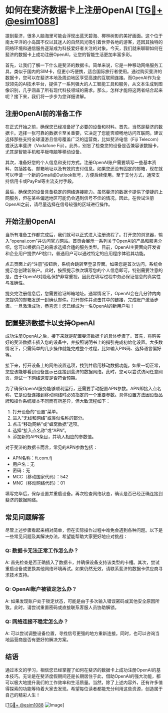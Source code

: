 # 如何在斐济数据卡上注册OpenAI [[TG💪+ @esim1088](https://t.me/s/esim1088)]

提到斐济，很多人脑海里可能会浮现出蓝天碧海、椰林树影的美好画面。这个位于南太平洋的小岛国不仅以其迷人的自然风光吸引着世界各地的游客，还因其独特的网络环境和通信服务逐渐成为科技爱好者关注的对象。今天，我们就来聊聊如何在斐济的数据卡上成功注册OpenAI，让您的智能生活更加丰富多彩。

首先，让我们了解一下什么是斐济的数据卡。简单来说，它是一种移动网络服务工具，类似于国内的SIM卡，但更小巧便携，适合国际旅行者使用。通过购买斐济的数据卡，您可以在斐济本地及周边地区享受高速的互联网连接。而OpenAI作为全球领先的AI技术平台，提供了一系列强大的人工智能工具和服务，从文本生成到图像识别，几乎涵盖了所有现代科技领域的需求。那么，怎样才能将这两者结合起来呢？接下来，我们将一步步为您详细讲解。

## 注册OpenAI前的准备工作

在正式开始之前，确保您已经准备好了必要的设备和材料。首先，当然是斐济的数据卡。选择一张可靠的数据卡至关重要，它决定了您能否顺畅地访问互联网。建议选择那些支持全球漫游且信号覆盖广泛的运营商，比如斐济电信（Fiji Telecom）或沃达丰斐济（Vodafone Fiji）。此外，别忘了检查您的设备是否兼容该数据卡，尤其是智能手机和平板电脑等移动设备。

其次，准备好您的个人信息和支付方式。注册OpenAI账户需要填写一些基本资料，包括姓名、邮箱地址以及有效的支付信息。如果您还没有固定的邮箱，现在就可以申请一个新的Gmail或Outlook账号，方便后续使用。至于支付方式，通常支持信用卡或PayPal等主流支付手段。

最后，确保您的设备具备稳定的网络连接能力。虽然斐济的数据卡提供了便捷的上网服务，但在某些偏远地区可能仍会遇到信号不佳的情况。因此，在尝试注册OpenAI之前，请尽量选择在信号较强的区域进行操作。

## 开始注册OpenAI

当所有准备工作都完成后，我们就可以正式进入注册流程了。打开您的浏览器，输入“openai.com”并访问官方网站。首页会展示一系列关于OpenAI的产品和服务介绍，您可以根据自己的需求选择合适的服务类型。目前，OpenAI主要面向开发者和企业用户提供API接口，普通用户可以通过特定的应用程序体验其功能。

点击页面上的“注册”按钮后，系统会跳转至登录界面。如果您是首次访问，系统会提示您创建新账户。此时，按照提示依次填写您的个人信息即可。特别需要注意的是，由于OpenAI对隐私保护非常重视，因此在填写过程中务必保证信息的真实性与准确性。

提交完注册信息后，您需要验证邮箱地址。通常情况下，OpenAI会在几分钟内向您提供的邮箱发送一封确认邮件。打开邮件并点击其中的链接，完成账户激活步骤。一旦激活成功，恭喜您！您已经成为一名OpenAI的新用户啦！

## 配置斐济数据卡以支持OpenAI

成功注册OpenAI之后，接下来就是配置斐济数据卡的具体步骤了。首先，将购买好的斐济数据卡插入您的设备中，并按照说明书上的指引完成初始化设置。大多数情况下，只需简单的几步操作就能完成整个过程，比如输入PIN码、选择语言偏好等。

接下来，打开设备上的网络设置选项，找到并启用移动数据功能。如果一切正常，您应该能够看到设备显示已连接到斐济的数据网络。此时，您可以尝试访问任意网页，测试一下网络速度是否符合预期。

为了确保OpenAI服务能够顺利运行，还需要手动配置APN参数。APN即接入点名称，它是设备连接到移动网络时必须指定的一个重要参数。具体设置方法因设备品牌和操作系统版本不同而有所差异，但大致流程如下：

1. 打开设备的“设置”菜单。
2. 进入“无线和网络”或类似名称的部分。
3. 点击“移动网络”或“蜂窝数据”选项。
4. 选择“接入点名称”或“APN”。
5. 添加新的APN条目，并填入相应的参数值。

对于斐济的数据卡而言，常见的APN参数包括：
- APN名称：ft.com.fj
- 用户名：无
- 密码：无
- MCC（移动国家代码）：542
- MNC（移动网络代码）：01

填写完毕后，保存设置并重启设备。再次检查网络状态，确认是否已经正确连接到斐济的数据网络。

## 常见问题解答

尽管上述步骤看起来相对简单，但在实际操作过程中难免会遇到各种问题。以下是一些常见问题及其解决办法，希望能帮助大家更好地应对挑战：

### Q: 数据卡无法正常工作怎么办？
A: 首先检查是否正确插入了数据卡，并确保设备支持该类型的卡槽。其次，尝试重启设备或更换其他网络环境再试。如果仍然无效，请联系斐济的数据卡供应商寻求技术支持。

### Q: OpenAI账户被锁定怎么办？
A: 如果发现账户处于锁定状态，可能是由于多次输入错误密码或其他安全原因所致。此时，请尝试重置密码或直接联系客服人员协助解锁。

### Q: 网络连接不稳定怎么办？
A: 可以尝试调整设备位置，寻找信号更强的地方重新连接。同时，也可以咨询当地运营商是否有更好的解决方案。

## 结语

通过本文的学习，相信您已经掌握了如何在斐济的数据卡上成功注册OpenAI的基本技巧。无论是在斐济度假期间还是长期居住于此，借助OpenAI的强大功能，都可以极大地提升我们的工作效率和生活质量。当然，除了上述内容外，还有许多值得探索的功能等待着大家去发现。希望每位读者都能充分利用这些资源，创造属于自己的精彩人生！

[[TG💪+ @esim1088](https://t.me/s/esim1088) ![Image](https://i.postimg.cc/4NQfJmqS/Snipaste-2025-05-13-00-14-12.png)]